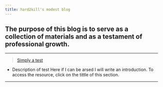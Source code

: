 ```yaml
---
title: hard2kill's modest blog
---
```

## The purpose of this blog is to serve as a collection of materials and as a testament of professional growth. 

---
> [Simply a test](./test/test)

  - Description of test
Here if I can be arsed I will write an introduction. To access the resource, click on the tittle of this section.

---
